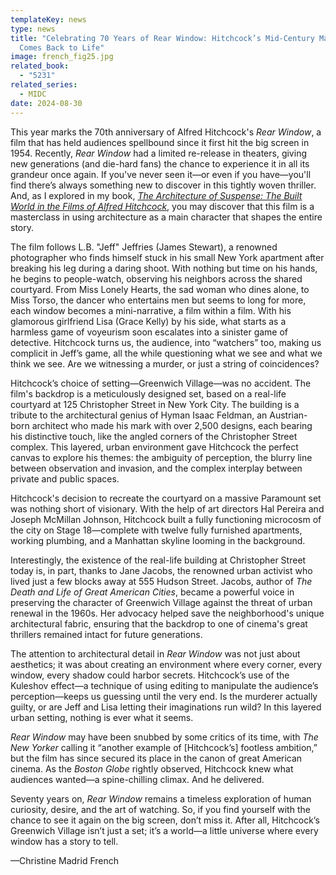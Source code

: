 ```yaml
---
templateKey: news
type: news
title: "Celebrating 70 Years of Rear Window: Hitchcock’s Mid-Century Masterpiece
  Comes Back to Life"
image: french_fig25.jpg
related_book:
  - "5231"
related_series:
  - MIDC
date: 2024-08-30
---
```

This year marks the 70th anniversary of Alfred Hitchcock's *Rear Window*, a film that has held audiences spellbound since it first hit the big screen in 1954. Recently, *Rear Window* had a limited re-release in theaters, giving new generations (and die-hard fans) the chance to experience it in all its grandeur once again. If you've never seen it—or even if you have—you'll find there’s always something new to discover in this tightly woven thriller. And, as I explored in my book, *[The Architecture of Suspense: The Built World in the Films of Alfred Hitchcock](https://upress.virginia.edu/title/5231/)*, you may discover that this film is a masterclass in using architecture as a main character that shapes the entire story. 

The film follows L.B. "Jeff" Jeffries (James Stewart), a renowned photographer who finds himself stuck in his small New York apartment after breaking his leg during a daring shoot. With nothing but time on his hands, he begins to people-watch, observing his neighbors across the shared courtyard. From Miss Lonely Hearts, the sad woman who dines alone, to Miss Torso, the dancer who entertains men but seems to long for more, each window becomes a mini-narrative, a film within a film. With his glamorous girlfriend Lisa (Grace Kelly) by his side, what starts as a harmless game of voyeurism soon escalates into a sinister game of detective. Hitchcock turns us, the audience, into “watchers” too, making us complicit in Jeff’s game, all the while questioning what we see and what we think we see. Are we witnessing a murder, or just a string of coincidences? 

Hitchcock’s choice of setting—Greenwich Village—was no accident. The film's backdrop is a meticulously designed set, based on a real-life courtyard at 125 Christopher Street in New York City. The building is a tribute to the architectural genius of Hyman Isaac Feldman, an Austrian-born architect who made his mark with over 2,500 designs, each bearing his distinctive touch, like the angled corners of the Christopher Street complex. This layered, urban environment gave Hitchcock the perfect canvas to explore his themes: the ambiguity of perception, the blurry line between observation and invasion, and the complex interplay between private and public spaces.

Hitchcock's decision to recreate the courtyard on a massive Paramount set was nothing short of visionary. With the help of art directors Hal Pereira and Joseph McMillan Johnson, Hitchcock built a fully functioning microcosm of the city on Stage 18—complete with twelve fully furnished apartments, working plumbing, and a Manhattan skyline looming in the background. 

Interestingly, the existence of the real-life building at Christopher Street today is, in part, thanks to Jane Jacobs, the renowned urban activist who lived just a few blocks away at 555 Hudson Street. Jacobs, author of *The Death and Life of Great American Cities*, became a powerful voice in preserving the character of Greenwich Village against the threat of urban renewal in the 1960s. Her advocacy helped save the neighborhood's unique architectural fabric, ensuring that the backdrop to one of cinema's great thrillers remained intact for future generations.

The attention to architectural detail in *Rear Window* was not just about aesthetics; it was about creating an environment where every corner, every window, every shadow could harbor secrets. Hitchcock’s use of the Kuleshov effect—a technique of using editing to manipulate the audience’s perception—keeps us guessing until the very end. Is the murderer actually guilty, or are Jeff and Lisa letting their imaginations run wild? In this layered urban setting, nothing is ever what it seems.

*Rear Window* may have been snubbed by some critics of its time, with *The New Yorker* calling it “another example of \[Hitchcock’s] footless ambition,” but the film has since secured its place in the canon of great American cinema. As the *Boston Globe* rightly observed, Hitchcock knew what audiences wanted—a spine-chilling climax. And he delivered.

Seventy years on, *Rear Window* remains a timeless exploration of human curiosity, desire, and the art of watching. So, if you find yourself with the chance to see it again on the big screen, don’t miss it. After all, Hitchcock’s Greenwich Village isn’t just a set; it’s a world—a little universe where every window has a story to tell.

—Christine Madrid French